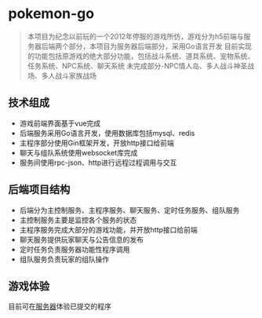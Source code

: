# pokemon-go

> 本项目为纪念以前玩的一个2012年停服的游戏所仿，游戏分为h5前端与服务器后端两个部分，本项目为服务器后端部分，采用Go语言开发
> 目前实现的功能包括原游戏的绝大部分功能，包括战斗系统、道具系统、宠物系统、任务系统、NPC系统、聊天系统
> 未完成部分-NPC情人岛、多人战斗神圣战场、多人战斗家族战场

## 技术组成
- 游戏前端界面基于vue完成
- 后端服务采用Go语言开发，使用数据库包括mysql、redis
- 主程序部分使用Gin框架开发，开放http接口给前端
- 聊天与组队系统使用websocket库完成
- 服务间使用rpc-json、http进行远程过程调用与交互

## 后端项目结构
- 后端分为主控制服务、主程序服务、聊天服务、定时任务服务、组队服务
- 主控制服务主要是监控各个服务的状态
- 主程序服务完成大部分的游戏功能，并开放http接口给前端
- 聊天服务提供玩家聊天与公告信息的发布
- 定时任务负责服务器功能性程序调用
- 组队服务负责玩家的组队操作

## 游戏体验
目前可在[服务器](http://139.199.181.53:100/)体验已提交的程序
